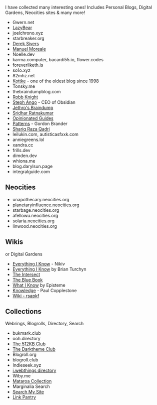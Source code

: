 I have collected many interesting ones! Includes Personal Blogs, Digital Gardens, Neocities sites & many more!
- Gwern.net
- [LazyBear](https://lazybea.rs)
- joelchrono.xyz
- starbreaker.org
- [Derek Sivers](https://sive.rs)
- [Manuel Moreale](https://manuelmoreale.com)
- Noelle.dev
- karma.computer, bacardi55.io, flower.codes
- foreverliketh.is
- so1o.xyz
- 82mhz.net
- [Kottke](https://kottke.org) - one of the oldest blog since 1998
- Tonsky.me
- thebraindumpblog.com
- [Robb Knight](https://rknight.me)
- [Steph Ango](https://stephango.com) - CEO of Obsidian
- [Jethro's Braindump](https://braindump.jethro.dev)
- [Sridhar Ratnakumar](https://srid.ca/-/all)
- [Opinionated Guides](https://opguides.info/)
- [Patterns](https://gordonbrander.com/pattern) - Gordon Brander
- [Shariq Raza Qadri](https://cosmicqbit.dev/blog)
- leilukin.com, autisticasfxxk.com
- anniegreens.lol
- xandra.cc
- frills.dev
- dimden.dev
- whiona.me
- blog.darylsun.page
- integralguide.com
## Neocities
- unapothecary.neocities.org
- planetaryinfluence.neocities.org
- starbage.neocities.org
- afellowu.neocities.org
- solaria.neocities.org
- linwood.neocities.org
## Wikis
or Digital Gardens
- [Everything I Know](https://wiki.nikiv.dev/) - Nikiv
- [Everything I Know](https://wiki.brianturchyn.net) by Brian Turchyn
- [The Intersect](https://intersect.rknight.me)
- [The Blue Book](https://lyz-code.github.io/blue-book/)
- [What I Know](https://wiki.stojanow.com) by Episteme
- [Knowledge](https://paul.copplest.one/knowledge) - Paul Copplestone
- [Wiki - rsapkf](https://rsapkf.org/wiki)
## Collections
Webrings, Blogrolls, Directory, Search
- bukmark.club
- ooh.directory
- [The 512KB Club](https://512kb.club)
- [The Darktheme Club](https://darktheme.club)
- Blogroll.org
- blogroll.club
- Indieseek.xyz
- [i.webthings directory](https://directory.joejenett.com)
- Wiby.me
- [Mataroa Collection](https://collection.mataroa.blog)
- Marginalia Search
- [Search My Site](https://searchmysite.net)
- [Link Pantry](https://linkpantry.com)
